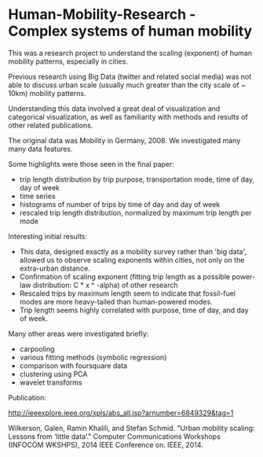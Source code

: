 # Human-Mobility-Research - Complex systems of human mobility

This was a research project to understand the scaling (exponent) of human mobility patterns, especially in cities.

Previous research using Big Data (twitter and related social media) was not able to discuss urban scale (usually much greater than the city scale of ~ 10km) mobility patterns.

Understanding this data involved a great deal of visualization and categorical visualization, as well as familiarity with methods and results of other related publications.

The original data was Mobility in Germany, 2008.  We investigated many many data features.

Some highlights were those seen in the final paper:
- trip length distribution by trip purpose, transportation mode, time of day, day of week
- time series
- histograms of number of trips by time of day and day of week
- rescaled trip length distribution, normalized by maximum trip length per mode

Interesting initial results:
- This data, designed exactly as a mobility survey rather than 'big data', allowed us to observe scaling exponents within cities, not only on the extra-urban distance.
- Confirmation of scaling exponent (fitting trip length as a possible power-law distribution: C * x ^ -alpha) of other research
- Rescaled trips by maximum length seem to indicate that fossil-fuel modes are more heavy-tailed than human-powered modes.
- Trip length seems highly correlated with purpose, time of day, and day of week.


Many other areas were investigated briefly:
- carpooling
- various fitting methods (symbolic regression)
- comparison with foursquare data
- clustering using PCA
- wavelet transforms



Publication:

http://ieeexplore.ieee.org/xpls/abs_all.jsp?arnumber=6849329&tag=1

Wilkerson, Galen, Ramin Khalili, and Stefan Schmid.
"Urban mobility scaling: Lessons from ‘little data’." 
Computer Communications Workshops (INFOCOM WKSHPS), 
2014 IEEE Conference on. IEEE, 2014.
